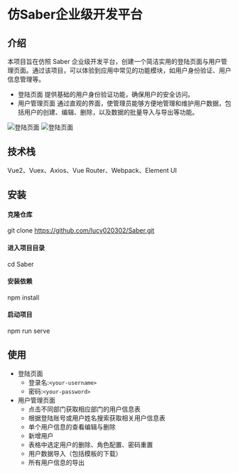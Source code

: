 # 仿Saber企业级开发平台

## 介绍
本项目旨在仿照 Saber 企业级开发平台，创建一个简洁实用的登陆页面与用户管理页面。通过该项目，可以体验到应用中常见的功能模块，如用户身份验证、用户信息管理等。
- 登陆页面 提供基础的用户身份验证功能，确保用户的安全访问。
- 用户管理页面 通过直观的界面，使管理员能够方便地管理和维护用户数据，包括用户的创建、编辑、删除，以及数据的批量导入与导出等功能。

![登陆页面](/imit/src/assets/screenShot/login.png)
![登陆页面](/imit/src/assets/screenShot/adminPage.png)

## 技术栈

Vue2、Vuex、Axios、Vue Router、Webpack、Element UI

## 安装

#### 克隆仓库
git clone https://github.com/lucy020302/Saber.git

#### 进入项目目录
cd Saber
#### 安装依赖
npm install
#### 启动项目
npm run serve

## 使用

- 登陆页面
    - 登录名:`<your-username>`
    - 密码:`<your-password>`
- 用户管理页面
    - 点击不同部门获取相应部门的用户信息表
    - 根据登陆账号或用户姓名搜索获取相关用户信息表
    - 单个用户信息的查看编辑与删除
    - 新增用户
    - 表格中选定用户的删除、角色配置、密码重置
    - 用户数据导入（包括模板的下载）
    - 所有用户信息的导出